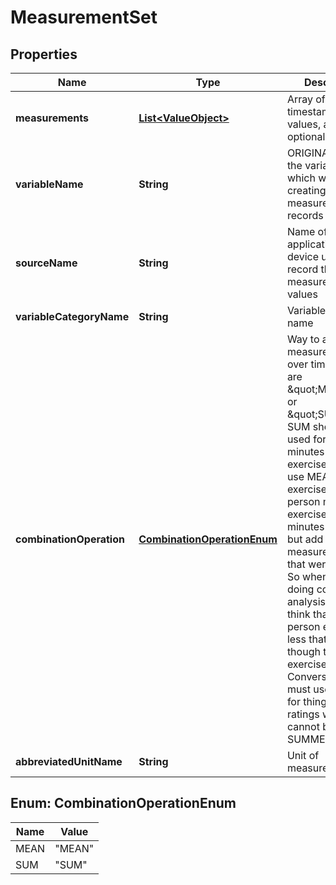 
# MeasurementSet

## Properties
Name | Type | Description | Notes
------------ | ------------- | ------------- | -------------
**measurements** | [**List&lt;ValueObject&gt;**](ValueObject.md) | Array of timestamps, values, and optional notes | 
**variableName** | **String** | ORIGINAL name of the variable for which we are creating the measurement records | 
**sourceName** | **String** | Name of the application or device used to record the measurement values | 
**variableCategoryName** | **String** | Variable category name |  [optional]
**combinationOperation** | [**CombinationOperationEnum**](#CombinationOperationEnum) | Way to aggregate measurements over time. Options are \&quot;MEAN\&quot; or \&quot;SUM\&quot;.  SUM should be used for things like minutes of exercise.  If you use MEAN for exercise, then a person might exercise more minutes in one day but add separate measurements that were smaller.  So when we are doing correlational analysis, we would think that the person exercised less that day even though they exercised more.  Conversely, we must use MEAN for things such as ratings which cannot be SUMMED. |  [optional]
**abbreviatedUnitName** | **String** | Unit of measurement | 


<a name="CombinationOperationEnum"></a>
## Enum: CombinationOperationEnum
Name | Value
---- | -----
MEAN | &quot;MEAN&quot;
SUM | &quot;SUM&quot;



